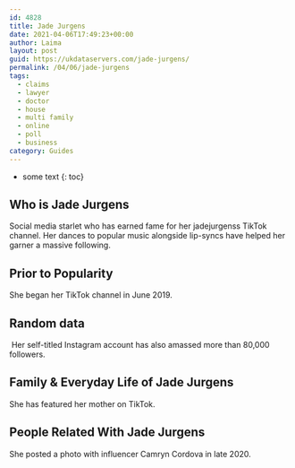 ```yaml
---
id: 4828
title: Jade Jurgens
date: 2021-04-06T17:49:23+00:00
author: Laima
layout: post
guid: https://ukdataservers.com/jade-jurgens/
permalink: /04/06/jade-jurgens
tags:
  - claims
  - lawyer
  - doctor
  - house
  - multi family
  - online
  - poll
  - business
category: Guides
---
```


* some text
{: toc}


## Who is Jade Jurgens
                  
                  
                  
Social media starlet who has earned fame for her jadejurgenss TikTok channel. Her dances to popular music alongside lip-syncs have helped her garner a massive following. 
                  
              
            
              
            
                
                
                
## Prior to Popularity
                  
                  
                  
She began her TikTok channel in June 2019.
                  
              
            
              
            
                
                
                
## Random data
                  
                  
                  
 Her self-titled Instagram account has also amassed more than 80,000 followers.
                  
              
            
              
            
                
                
                
## Family & Everyday Life of Jade Jurgens
                  
                  
                  
She has featured her mother on TikTok.
                  
              
            
              
            
                
                
                
## People Related With Jade Jurgens
                  
                  
                  
She posted a photo with influencer Camryn Cordova in late 2020.
                  
              
            
              
            
                
              
            
              
              
            
            
              
            
          
          
          